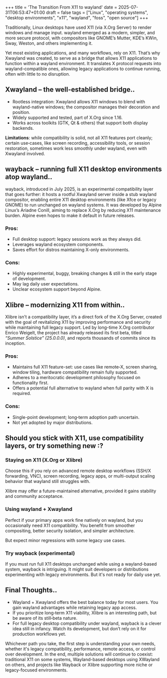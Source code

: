 +++
title = 'The Transition From X11 to wayland'
date = 2025-07-31T06:53:47+01:00
draft = false
tags = ["Linux", "operating systems", "desktop environments", "x11", "wayland", "foss", "open source"]
+++

Traditionally, Linux desktops have used X11 (via X.Org Server) to render windows and manage input. wayland emerged as a modern, simpler, and more secure protocol, with compositors like GNOME’s Mutter, KDE’s KWin, Sway, Weston, and others implementing it.  

Yet most existing applications, and many workflows, rely on X11. That’s why Xwayland was created, to serve as a bridge that allows X11 applications to function within a wayland environment. It translates X protocol requests into wayland-compatible ones, allowing legacy applications to continue running, often with little to no disruption.


## Xwayland – the well-established bridge..

+ Rootless integration: Xwayland allows X11 windows to blend with wayland-native windows; the compositor manages their decoration and position.
+ Widely supported and tested, part of X.Org since 1.16.
+ Works across toolkits (GTK, Qt & others) that support both display backends.

**Limitations**: while compatibility is solid, not all X11 features port cleanly; certain use‑cases, like screen recording, accessibility tools, or session restoration, sometimes work less smoothly under wayland, even with Xwayland involved.


## wayback – running full X11 desktop environments atop wayland..

wayback, introduced in July 2025, is an experimental compatibility layer that goes further: it hosts a rootful Xwayland server inside a stub wayland compositor, enabling entire X11 desktop environments (like Xfce or legacy GNOME) to run unchanged on wayland systems. It was developed by Alpine Linux’s Ariadne Conill, aiming to replace X.Org by reducing X11 maintenance burden. Alpine even hopes to make it default in future releases.

### Pros:

+ Full desktop support: legacy sessions work as they always did.
+ Leverages wayland ecosystem components.
+ Saves effort for distros maintaining X-only environments.

### Cons:

+ Highly experimental, buggy, breaking changes & still in the early stage of development.
+ May lag daily user expectations.
+ Unclear ecosystem support beyond Alpine.


## Xlibre – modernizing X11 from within..

Xlibre isn’t a compatibility layer, it’s a direct fork of the X.Org Server, created with the goal of revitalizing X11 by improving performance and security while maintaining full legacy support. Led by long-time X.Org contributor Enrico Weigelt, the project has already released its first beta, titled *“Summer Solstice” (25.0.0.0)*, and reports thousands of commits since its inception.


### Pros:

+ Maintains full X11 feature-set: use cases like remote‑X, screen sharing, window tiling, hardware compatibility remain fully supported.
+ Adheres to a meritocratic development philosophy focused on functionality first.
+ Offers a potential full alternative to wayland when full parity with X is required.

### Cons:

+ Single-point development; long‑term adoption path uncertain.
+ Not yet adopted by major distributions.


## Should you stick with X11, use compatibility layers, or try something new :?

### Staying on X11 (X.Org or Xlibre)

Choose this if you rely on advanced remote desktop workflows (SSH/X forwarding, VNC), screen recording, legacy apps, or multi-output scaling behavior that wayland still struggles with.

Xlibre may offer a future-maintained alternative, provided it gains stability and community acceptance.

### Using wayland + Xwayland

Perfect if your primary apps work fine natively on wayland, but you occasionally need X11 compatibility. You benefit from smoother compositing, better security isolation, and simpler architecture.

But expect minor regressions with some legacy use cases.

### Try wayback (experimental)

If you must run full X11 desktops unchanged while using a wayland-based system, wayback is intriguing. It might suit developers or distributions experimenting with legacy environments. But it's not ready for daily use yet.


## Final Thoughts..

+ Wayland + Xwayland offers the best balance today for most users. You gain wayland advantages while retaining legacy app access.
+ If you prioritize long‑term X11 viability, Xlibre is an interesting path, but be aware of its still‑beta nature.
+ For full legacy desktop compatibility under wayland, wayback is a clever idea still in infancy. Watch its development, but don’t rely on it for production workflows yet.

Whichever path you take, the first step is understanding your own needs, whether it's legacy compatibility, performance, remote access, or control over development. In the end, multiple solutions will continue to coexist: traditional X11 on some systems, Wayland-based desktops using XWayland on others, and projects like Wayback or Xlibre supporting more niche or legacy-focused environments.